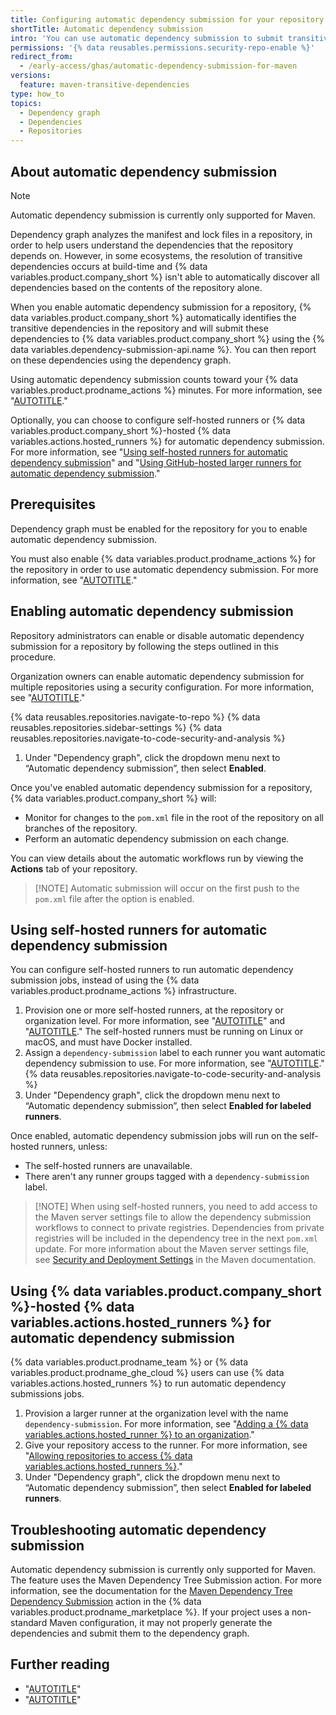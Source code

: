 ```yaml
---
title: Configuring automatic dependency submission for your repository
shortTitle: Automatic dependency submission
intro: 'You can use automatic dependency submission to submit transitive dependency data in your repository. This enables you to analyze these transitive dependencies using the dependency graph.'
permissions: '{% data reusables.permissions.security-repo-enable %}'
redirect_from:
  - /early-access/ghas/automatic-dependency-submission-for-maven
versions:
  feature: maven-transitive-dependencies
type: how_to
topics:
  - Dependency graph
  - Dependencies
  - Repositories
---
```


## About automatic dependency submission

> [!NOTE]
> Automatic dependency submission is currently only supported for Maven.

Dependency graph analyzes the manifest and lock files in a repository, in order to help users understand the dependencies that the repository depends on. However, in some ecosystems, the resolution of transitive dependencies occurs at build-time and {% data variables.product.company_short %} isn't able to automatically discover all dependencies based on the contents of the repository alone.

When you enable automatic dependency submission for a repository, {% data variables.product.company_short %} automatically identifies the transitive dependencies in the repository and will submit these dependencies to {% data variables.product.company_short %} using the {% data variables.dependency-submission-api.name %}. You can then report on these dependencies using the dependency graph.

Using automatic dependency submission counts toward your {% data variables.product.prodname_actions %} minutes. For more information, see "[AUTOTITLE](/billing/managing-billing-for-github-actions/about-billing-for-github-actions)."

Optionally, you can choose to configure self-hosted runners or {% data variables.product.company_short %}-hosted {% data variables.actions.hosted_runners %} for automatic dependency submission. For more information, see "[Using self-hosted runners for automatic dependency submission](/code-security/supply-chain-security/understanding-your-software-supply-chain/configuring-automatic-dependency-submission-for-your-repository#using-self-hosted-runners-for-automatic-dependency-submission
)" and "[Using GitHub-hosted larger runners for automatic dependency submission](/code-security/supply-chain-security/understanding-your-software-supply-chain/configuring-automatic-dependency-submission-for-your-repository#using-github-hosted-larger-runners-for-automatic-dependency-submission
)."

## Prerequisites

Dependency graph must be enabled for the repository for you to enable automatic dependency submission.

You must also enable {% data variables.product.prodname_actions %} for the repository in order to use automatic dependency submission. For more information, see "[AUTOTITLE](/repositories/managing-your-repositorys-settings-and-features/enabling-features-for-your-repository/managing-github-actions-settings-for-a-repository)."

## Enabling automatic dependency submission

Repository administrators can enable or disable automatic dependency submission for a repository by following the steps outlined in this procedure.

Organization owners can enable automatic dependency submission for multiple repositories using a security configuration. For more information, see "[AUTOTITLE](/code-security/securing-your-organization/enabling-security-features-in-your-organization/creating-a-custom-security-configuration)."

{% data reusables.repositories.navigate-to-repo %}
{% data reusables.repositories.sidebar-settings %}
{% data reusables.repositories.navigate-to-code-security-and-analysis %}
1. Under "Dependency graph", click the dropdown menu next to “Automatic dependency submission”, then select **Enabled**.

Once you've enabled automatic dependency submission for a repository, {% data variables.product.company_short %} will:
* Monitor for changes to the `pom.xml` file in the root of the repository on all branches of the repository.
* Perform an automatic dependency submission on each change.

You can view details about the automatic workflows run by viewing the **Actions** tab of your repository.

> [!NOTE] Automatic submission will occur on the first push to the `pom.xml` file after the option is enabled.

## Using self-hosted runners for automatic dependency submission

You can configure self-hosted runners to run automatic dependency submission jobs, instead of using the {% data variables.product.prodname_actions %} infrastructure.

1. Provision one or more self-hosted runners, at the repository or organization level. For more information, see "[AUTOTITLE](/actions/hosting-your-own-runners/managing-self-hosted-runners/about-self-hosted-runners)" and "[AUTOTITLE](/actions/hosting-your-own-runners/managing-self-hosted-runners/adding-self-hosted-runners)." The self-hosted runners must be running on Linux or macOS, and must have Docker installed.
1. Assign a `dependency-submission` label to each runner you want automatic dependency submission to use. For more information, see "[AUTOTITLE](/actions/hosting-your-own-runners/managing-self-hosted-runners/using-labels-with-self-hosted-runners#assigning-a-label-to-a-self-hosted-runner)."
{% data reusables.repositories.navigate-to-code-security-and-analysis %}
1. Under "Dependency graph", click the dropdown menu next to “Automatic dependency submission”, then select **Enabled for labeled runners**.

Once enabled, automatic dependency submission jobs will run on the self-hosted runners, unless:
* The self-hosted runners are unavailable.
* There aren't any runner groups tagged with a `dependency-submission` label.

>[!NOTE] When using self-hosted runners, you need to add access to the Maven server settings file to allow the dependency submission workflows to connect to private registries. Dependencies from private registries will be included in the dependency tree in the next `pom.xml` update. For more information about the Maven server settings file, see [Security and Deployment Settings](https://maven.apache.org/guides/introduction/introduction-to-dependency-mechanism.html#transitive-dependencies) in the Maven documentation.

## Using {% data variables.product.company_short %}-hosted {% data variables.actions.hosted_runners %} for automatic dependency submission

{% data variables.product.prodname_team %} or {% data variables.product.prodname_ghe_cloud %} users can use {% data variables.actions.hosted_runners %} to run automatic dependency submissions jobs.

1. Provision a larger runner at the organization level with the name `dependency-submission`. For more information, see "[Adding a {% data variables.actions.hosted_runner %} to an organization](/actions/using-github-hosted-runners/about-larger-runners/managing-larger-runners#adding-a-larger-runner-to-an-organization)."
1. Give your repository access to the runner. For more information, see "[Allowing repositories to access {% data variables.actions.hosted_runners %}](/actions/using-github-hosted-runners/about-larger-runners/managing-larger-runners#allowing-repositories-to-access-larger-runners)."
1. Under "Dependency graph", click the dropdown menu next to “Automatic dependency submission”, then select **Enabled for labeled runners**.

## Troubleshooting automatic dependency submission

Automatic dependency submission is currently only supported for Maven. The feature uses the Maven Dependency Tree Submission action. For more information, see the documentation for the [Maven Dependency Tree Dependency Submission](https://github.com/marketplace/actions/maven-dependency-tree-dependency-submission) action in the {% data variables.product.prodname_marketplace %}. If your project uses a non-standard Maven configuration, it may not properly generate the dependencies and submit them to the dependency graph.

## Further reading

* "[AUTOTITLE](/code-security/supply-chain-security/understanding-your-software-supply-chain/about-supply-chain-security)"
* "[AUTOTITLE](/code-security/supply-chain-security/understanding-your-software-supply-chain/using-the-dependency-submission-api)"
